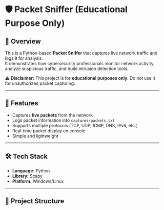 # 🛡️ Packet Sniffer (Educational Purpose Only)

## 📌 Overview
This is a Python-based **Packet Sniffer** that captures live network traffic and logs it for analysis.  
It demonstrates how cybersecurity professionals monitor network activity, analyze suspicious traffic, and build intrusion detection tools.

⚠️ **Disclaimer:** This project is for **educational purposes only**. Do not use it for unauthorized packet capturing.

---

## 🔑 Features
- Captures **live packets** from the network  
- Logs packet information into `captures/packets.txt`  
- Supports multiple protocols (TCP, UDP, ICMP, DNS, IPv6, etc.)  
- Real-time packet display on console  
- Simple and lightweight  

---

## 🛠️ Tech Stack
- **Language:** Python  
- **Library:** Scapy  
- **Platform:** Windows/Linux  

---

## 📂 Project Structure
